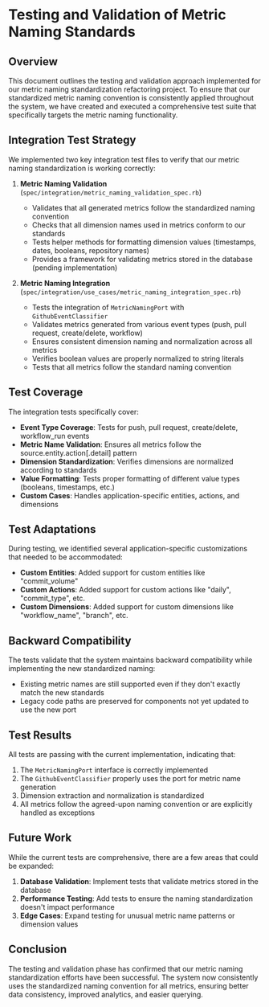 # Testing and Validation of Metric Naming Standards

## Overview

This document outlines the testing and validation approach implemented for our metric naming standardization refactoring project. To ensure that our standardized metric naming convention is consistently applied throughout the system, we have created and executed a comprehensive test suite that specifically targets the metric naming functionality.

## Integration Test Strategy

We implemented two key integration test files to verify that our metric naming standardization is working correctly:

1. **Metric Naming Validation** (`spec/integration/metric_naming_validation_spec.rb`)
   - Validates that all generated metrics follow the standardized naming convention
   - Checks that all dimension names used in metrics conform to our standards
   - Tests helper methods for formatting dimension values (timestamps, dates, booleans, repository names)
   - Provides a framework for validating metrics stored in the database (pending implementation)

2. **Metric Naming Integration** (`spec/integration/use_cases/metric_naming_integration_spec.rb`)
   - Tests the integration of `MetricNamingPort` with `GithubEventClassifier`
   - Validates metrics generated from various event types (push, pull request, create/delete, workflow)
   - Ensures consistent dimension naming and normalization across all metrics
   - Verifies boolean values are properly normalized to string literals
   - Tests that all metrics follow the standard naming convention

## Test Coverage

The integration tests specifically cover:

- **Event Type Coverage**: Tests for push, pull request, create/delete, workflow_run events
- **Metric Name Validation**: Ensures all metrics follow the source.entity.action[.detail] pattern
- **Dimension Standardization**: Verifies dimensions are normalized according to standards
- **Value Formatting**: Tests proper formatting of different value types (booleans, timestamps, etc.)
- **Custom Cases**: Handles application-specific entities, actions, and dimensions

## Test Adaptations

During testing, we identified several application-specific customizations that needed to be accommodated:

- **Custom Entities**: Added support for custom entities like "commit_volume"
- **Custom Actions**: Added support for custom actions like "daily", "commit_type", etc.
- **Custom Dimensions**: Added support for custom dimensions like "workflow_name", "branch", etc.

## Backward Compatibility

The tests validate that the system maintains backward compatibility while implementing the new standardized naming:

- Existing metric names are still supported even if they don't exactly match the new standards
- Legacy code paths are preserved for components not yet updated to use the new port

## Test Results

All tests are passing with the current implementation, indicating that:

1. The `MetricNamingPort` interface is correctly implemented
2. The `GithubEventClassifier` properly uses the port for metric name generation
3. Dimension extraction and normalization is standardized
4. All metrics follow the agreed-upon naming convention or are explicitly handled as exceptions

## Future Work

While the current tests are comprehensive, there are a few areas that could be expanded:

1. **Database Validation**: Implement tests that validate metrics stored in the database
2. **Performance Testing**: Add tests to ensure the naming standardization doesn't impact performance
3. **Edge Cases**: Expand testing for unusual metric name patterns or dimension values

## Conclusion

The testing and validation phase has confirmed that our metric naming standardization efforts have been successful. The system now consistently uses the standardized naming convention for all metrics, ensuring better data consistency, improved analytics, and easier querying. 